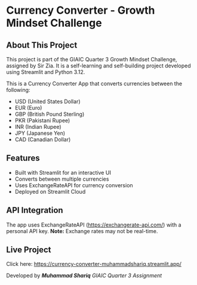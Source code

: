 # Currency Converter - Growth Mindset Challenge

## About This Project
This project is part of the GIAIC Quarter 3 Growth Mindset Challenge, assigned by Sir Zia. It is a self-learning and self-building project developed using Streamlit and Python 3.12.

This is a Currency Converter App that converts currencies between the following:

- USD (United States Dollar)
- EUR (Euro)
- GBP (British Pound Sterling)
- PKR (Pakistani Rupee)
- INR (Indian Rupee)
- JPY (Japanese Yen)
- CAD (Canadian Dollar)

## Features
- Built with Streamlit for an interactive UI
- Converts between multiple currencies
- Uses ExchangeRateAPI for currency conversion
- Deployed on Streamlit Cloud

## API Integration
The app uses ExchangeRateAPI (https://exchangerate-api.com/) with a personal API key.
**Note:** Exchange rates may not be real-time.

## Live Project
Click here: https://currency-converter-muhammadshariq.streamlit.app/

Developed by ***Muhammad Shariq***
*GIAIC Quarter 3 Assignment*
